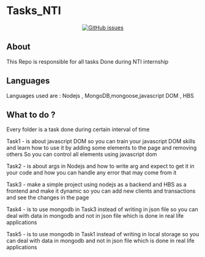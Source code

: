 # Tasks_NTI

<div align="center">

[![GitHub issues](https://img.shields.io/github/issues/mhmdahmedfathi/Tasks_NTI)](https://github.com/mhmdahmedfathi/Tasks_NTI/issues)

</div>


## About

This Repo is responsible for all tasks Done during NTI internship


## Languages

Languages used are :  Nodejs , MongoDB,mongoose,javascript DOM , HBS

## What to do ?

Every folder is a task done during certain interval of time 

Task1 - is about javascript DOM so you can train your javascript DOM skills and 
        learn how to use it by adding some elements to the page and removing others 
        So you can control all elements using javascript dom

Task2 - is about args in Nodejs and how to write arg and expect to get it in your code 
        and how you can handle any error that may come from it 

Task3 - make a simple project using nodejs as a backend and HBS as a frontend 
        and make it dynamic so you can add new clients and transactions and 
        see the changes in the page

Task4 - is to use mongodb in Task3 instead of writing in json file so you can deal with 
        data in mongodb and not in json file which is done in real life applications
                              
Task5 - is to use mongodb in Task1 instead of writing in local storage so you can deal with 
        data in mongodb and not in json file which is done in real life applications
                              
